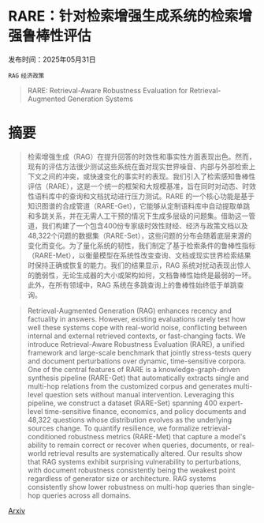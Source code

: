 # RARE：针对检索增强生成系统的检索增强鲁棒性评估

发布时间：2025年05月31日

`RAG` `经济政策`

> RARE: Retrieval-Aware Robustness Evaluation for Retrieval-Augmented Generation Systems

# 摘要

> 检索增强生成（RAG）在提升回答的时效性和事实性方面表现出色。然而，现有的评估方法很少测试这些系统在面对现实世界噪音、内部与外部检索上下文之间的冲突，或快速变化的事实时的表现。我们引入了检索感知鲁棒性评估（RARE），这是一个统一的框架和大规模基准，旨在同时对动态、时效性语料库中的查询和文档扰动进行压力测试。RARE 的一个核心功能是基于知识图谱的合成管道（RARE-Get），它能够从定制语料库中自动提取单跳和多跳关系，并在无需人工干预的情况下生成多层级的问题集。借助这一管道，我们构建了一个包含400份专家级时效性财经、经济与政策文档以及48,322个问题的数据集（RARE-Set），这些问题的分布会随着底层来源的变化而变化。为了量化系统的韧性，我们制定了基于检索条件的鲁棒性指标（RARE-Met），以衡量模型在系统性改变查询、文档或现实世界检索结果时保持正确或恢复的能力。我们的结果显示，RAG 系统对扰动表现出惊人的脆弱性，无论生成器的大小或架构如何，文档鲁棒性始终是最弱的一环。此外，在所有领域中，RAG 系统在多跳查询上的鲁棒性始终低于单跳查询。

> Retrieval-Augmented Generation (RAG) enhances recency and factuality in answers. However, existing evaluations rarely test how well these systems cope with real-world noise, conflicting between internal and external retrieved contexts, or fast-changing facts. We introduce Retrieval-Aware Robustness Evaluation (RARE), a unified framework and large-scale benchmark that jointly stress-tests query and document perturbations over dynamic, time-sensitive corpora. One of the central features of RARE is a knowledge-graph-driven synthesis pipeline (RARE-Get) that automatically extracts single and multi-hop relations from the customized corpus and generates multi-level question sets without manual intervention. Leveraging this pipeline, we construct a dataset (RARE-Set) spanning 400 expert-level time-sensitive finance, economics, and policy documents and 48,322 questions whose distribution evolves as the underlying sources change. To quantify resilience, we formalize retrieval-conditioned robustness metrics (RARE-Met) that capture a model's ability to remain correct or recover when queries, documents, or real-world retrieval results are systematically altered. Our results show that RAG systems exhibit surprising vulnerability to perturbations, with document robustness consistently being the weakest point regardless of generator size or architecture. RAG systems consistently show lower robustness on multi-hop queries than single-hop queries across all domains.

[Arxiv](https://arxiv.org/abs/2506.00789)